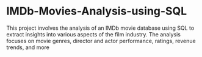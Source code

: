 # IMDb-Movies-Analysis-using-SQL
This project involves the analysis of an IMDb movie database using SQL to extract insights into various aspects of the film industry. The analysis focuses on movie genres, director and actor performance, ratings, revenue trends, and more

